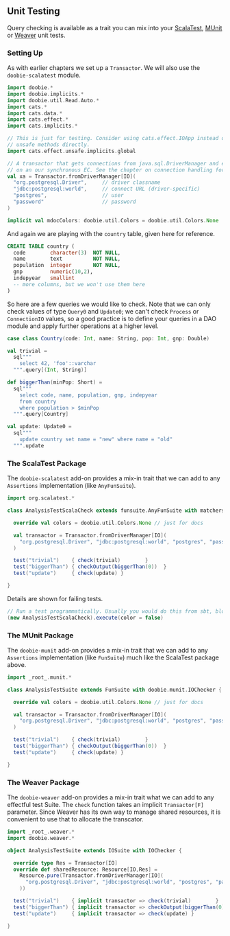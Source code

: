 ## Unit Testing

Query checking is available as a trait you can mix into your [ScalaTest](http://www.scalatest.org/), [MUnit](https://scalameta.org/munit) or [Weaver](https://disneystreaming.github.io/weaver-test/) unit tests.

### Setting Up

As with earlier chapters we set up a `Transactor`. We will also use the `doobie-scalatest` module.

```scala mdoc:silent
import doobie.*
import doobie.implicits.*
import doobie.util.Read.Auto.*
import cats.*
import cats.data.*
import cats.effect.*
import cats.implicits.*

// This is just for testing. Consider using cats.effect.IOApp instead of calling
// unsafe methods directly.
import cats.effect.unsafe.implicits.global

// A transactor that gets connections from java.sql.DriverManager and executes blocking operations
// on an our synchronous EC. See the chapter on connection handling for more info.
val xa = Transactor.fromDriverManager[IO](
  "org.postgresql.Driver",     // driver classname
  "jdbc:postgresql:world",     // connect URL (driver-specific)
  "postgres",                  // user
  "password"                   // password
)
```

```scala mdoc:invisible
implicit val mdocColors: doobie.util.Colors = doobie.util.Colors.None
```

And again we are playing with the `country` table, given here for reference.

```sql
CREATE TABLE country (
  code        character(3)  NOT NULL,
  name        text          NOT NULL,
  population  integer       NOT NULL,
  gnp         numeric(10,2),
  indepyear   smallint
  -- more columns, but we won't use them here
)
```

So here are a few queries we would like to check. Note that we can only check values of type `Query0` and `Update0`; we can't check `Process` or `ConnectionIO` values, so a good practice is to define your queries in a DAO module and apply further operations at a higher level.

```scala mdoc:silent
case class Country(code: Int, name: String, pop: Int, gnp: Double)

val trivial =
  sql"""
    select 42, 'foo'::varchar
  """.query[(Int, String)]

def biggerThan(minPop: Short) =
  sql"""
    select code, name, population, gnp, indepyear
    from country
    where population > $minPop
  """.query[Country]

val update: Update0 =
  sql"""
    update country set name = "new" where name = "old"
  """.update

```

### The ScalaTest Package

The `doobie-scalatest` add-on provides a mix-in trait that we can add to any `Assertions` implementation (like `AnyFunSuite`).

```scala mdoc:silent
import org.scalatest.*

class AnalysisTestScalaCheck extends funsuite.AnyFunSuite with matchers.must.Matchers with doobie.scalatest.IOChecker {

  override val colors = doobie.util.Colors.None // just for docs

  val transactor = Transactor.fromDriverManager[IO](
    "org.postgresql.Driver", "jdbc:postgresql:world", "postgres", "password"
  )

  test("trivial")    { check(trivial)        }
  test("biggerThan") { checkOutput(biggerThan(0))  }
  test("update")     { check(update) }

}
```

Details are shown for failing tests.

```scala mdoc
// Run a test programmatically. Usually you would do this from sbt, bloop, etc.
(new AnalysisTestScalaCheck).execute(color = false)
```

### The MUnit Package

The `doobie-munit` add-on provides a mix-in trait that we can add to any `Assertions` implementation (like `FunSuite`) much like the ScalaTest package above.

```scala mdoc:silent
import _root_.munit.*

class AnalysisTestSuite extends FunSuite with doobie.munit.IOChecker {

  override val colors = doobie.util.Colors.None // just for docs

  val transactor = Transactor.fromDriverManager[IO](
    "org.postgresql.Driver", "jdbc:postgresql:world", "postgres", "password"
  )

  test("trivial")    { check(trivial)        }
  test("biggerThan") { checkOutput(biggerThan(0))  }
  test("update")     { check(update) }

}
```

### The Weaver Package

The `doobie-weaver` add-on provides a mix-in trait what we can add to any effectful test Suite. 
The `check` function takes an implicit `Transactor[F]` parameter. Since Weaver has its own way 
to manage shared resources, it is convenient to use that to allocate the transcator. 

```scala mdoc:silent
import _root_.weaver.*
import doobie.weaver.*

object AnalysisTestSuite extends IOSuite with IOChecker {

  override type Res = Transactor[IO]
  override def sharedResource: Resource[IO,Res] = 
    Resource.pure(Transactor.fromDriverManager[IO](
      "org.postgresql.Driver", "jdbc:postgresql:world", "postgres", "password"
    ))

  test("trivial")    { implicit transactor => check(trivial)        }
  test("biggerThan") { implicit transactor => checkOutput(biggerThan(0))  }
  test("update")     { implicit transactor => check(update) }

}
```
